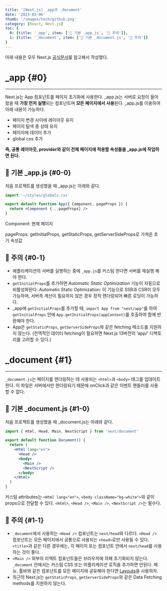 ```yaml
---
title: '[Next.js] _app과 _document'
date: '2023-03-06'
thumb: '/images/tech/github.png'
category: [React, Next.js]
toc: {
  0: {title: '_app', item: ['🔎 기본 _app.js', '🔎 주의']},
  1: {title: '_document', item: ['🔎 기본 _document.js', '🔎 주의']}
}
---
```


아래 내용은 모두 Next.js [공식문서](https://nextjs.org/docs/advanced-features/custom-app)를 참고해서 작성했다. 

# _app {#0}

---

Next.js는 App 컴포넌트를 페이지 초기화에 사용한다. _app.js는 서버로 요청이 들어왔을 때 **가장 먼저 실행**되는 컴포넌트며 **모든 페이지에서 사용**된다. _app.js를 이용하여 아래 내용이 가능하다.

- 페이지 변경 사이에 레이아웃 유지
- 페이지 탐색 중 상태 유지
- 페이지에 데이터 추가
- global css 추가

**즉, 공통 레이아웃, provider와 같이 전체 페이지에 적용할 속성들을 _app.js에 작업하면 된다.**

## 🔎 기본 _app.js {#0-0}

처음 프로젝트를 생성했을 때 _app.js는 아래와 같다.

```jsx
import '~/styles/globals.css'

export default function App({ Component, pageProps }) {
  return <Component {...pageProps} />
}
```

Component: 현재 페이지

pageProps: getInitialProps, getStaticProps, getServerSideProps로 가져온 초기 속성값

## 🔎 주의 {#0-1}

- 애플리케이션의 서버를 실행하는 중에 `_app.js`를 커스텀 한다면 서버를 재실행 해야 한다.
- `getInitialProps`를 추가하면 *Automatic Static Optimization* 기능이 자동으로 비활성화된다.
Automatic Static Optimization: 이 기능으로 SSR과 CSR이 모두 가능하며, 서버측 계산이 필요하지 않은 경우 정적 렌더링되어 빠른 로딩이 가능하다.
- _app에 `getInitialProps`를 추가할 때, `import App from "next/app"`를 하여 `getInitialProps` 안에 `App.getInitialProps(appContext)`를 호출하여 함께 반환해야 한다.
- App은 `getStaticProps`, `getServerSideProps`와 같은 fetching 메소드를 지원하지 않는다. (전역적인 데이터 fetching이 필요하면 Next.js 13버전의 ‘app/’ 디렉토리를 고려할 수 있다.)

# _document {#1}

---

`_document.js`는 페이지를 렌더링하는 데 사용되는 `<html>`과 `<body>` 태그를 업데이트 한다. 이 파일은 서버에서만 렌더링되기 때문에 onClick과 같은 이벤트 핸들러를 사용할 수 없다. 

## 🔎 기본 _document.js {#1-0}

처음 프로젝트를 생성했을 때 _document.js는 아래와 같다.

```jsx
import { Html, Head, Main, NextScript } from 'next/document'

export default function Document() {
  return (
    <Html lang="en">
      <Head />
      <body>
        <Main />
        <NextScript />
      </body>
    </Html>
  )
}
```

커스텀 attributes는 `<Html lang="en">`, `<body className="bg-white">`와 같이 props으로 전달할 수 있다. `<Html>`, `<Head />`, `<Main />`, `<NextScript />`는 필수다.

## 🔎 주의 {#1-1}

- `_document`에서 사용하는 `<Head />` 컴포넌트는 `next/head`와 다르다. `<Head />` 컴포넌트는 모든 페이지에서 공통으로 사용되는 `<head>`로만 사용될 수 있다. `<title>`과 같은 다른 경우에는, 각 페이지 또는 컴포넌트 안에서 `next/head`를 사용하는 것이 좋다.
- `<Main />` 외부의 리액트 컴포넌트들은 브라우저에 의해 초기화되지 않는다. `_document` 안에서는 커스텀 CSS 또는 어플리케이션 로직을 추가하면 안된다. 메뉴, 툴바와 같은 컴포넌트를 모든 페이지에 공유해야 한다면 [Layouts](https://nextjs.org/docs/basic-features/layouts)을 사용하자.
- 최근의 Next.js는 `getStaticProps`, `getServerSideProps`와 같은 Data Fetching methods를 지원하지 않는다.